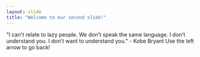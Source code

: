 ```yaml
---
layout: slide
title: "Welcome to our second slide!"
---
```

"I can't relate to lazy people. We don't speak the same language. I don't understand you. I don't want to understand you." - Kobe Bryant
Use the left arrow to go back!
